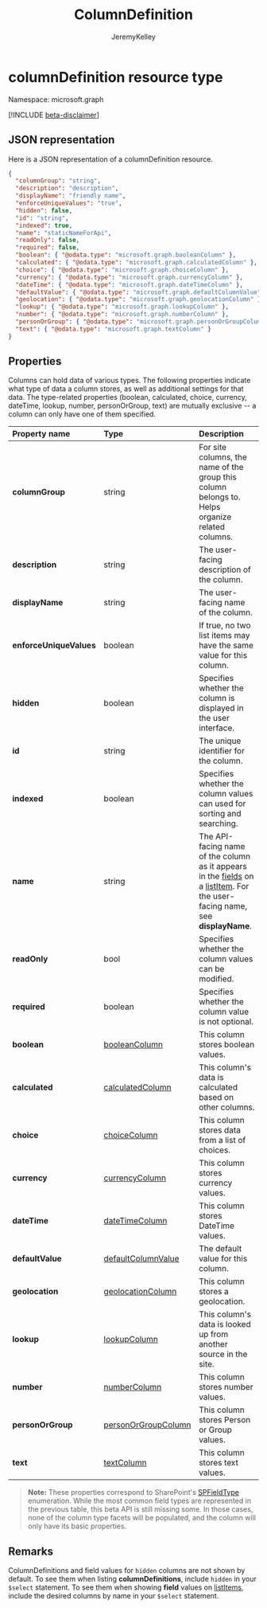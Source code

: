 ﻿---
author: JeremyKelley
description: "Here is a JSON representation of a columnDefinition resource."
ms.date: 09/11/2017
title: ColumnDefinition
localization_priority: Normal
doc_type: resourcePageType
ms.prod: ""
---

# columnDefinition resource type

Namespace: microsoft.graph

[!INCLUDE [beta-disclaimer](../../includes/beta-disclaimer.md)]

## JSON representation

Here is a JSON representation of a columnDefinition resource.

<!--{
  "blockType": "resource",
  "optionalProperties": [],
  "keyProperty": "id",
  "baseType": "microsoft.graph.entity",
  "@odata.type": "microsoft.graph.columnDefinition"
}-->

```json
{
  "columnGroup": "string",
  "description": "description",
  "displayName": "friendly name",
  "enforceUniqueValues": "true",
  "hidden": false,
  "id": "string",
  "indexed": true,
  "name": "staticNameForApi",
  "readOnly": false,
  "required": false,
  "boolean": { "@odata.type": "microsoft.graph.booleanColumn" },
  "calculated": { "@odata.type": "microsoft.graph.calculatedColumn" },
  "choice": { "@odata.type": "microsoft.graph.choiceColumn" },
  "currency": { "@odata.type": "microsoft.graph.currencyColumn" },
  "dateTime": { "@odata.type": "microsoft.graph.dateTimeColumn" },
  "defaultValue": { "@odata.type": "microsoft.graph.defaultColumnValue" },
  "geolocation": { "@odata.type": "microsoft.graph.geolocationColumn" },
  "lookup": { "@odata.type": "microsoft.graph.lookupColumn" },
  "number": { "@odata.type": "microsoft.graph.numberColumn" },
  "personOrGroup": { "@odata.type": "microsoft.graph.personOrGroupColumn" },
  "text": { "@odata.type": "microsoft.graph.textColumn" }
}
```

## Properties

Columns can hold data of various types.
The following properties indicate what type of data a column stores, as well as additional settings for that data.
The type-related properties (boolean, calculated, choice, currency, dateTime, lookup, number, personOrGroup, text) are mutually exclusive -- a column can only have one of them specified.

| Property name           | Type                    | Description                                                                                                                         |
| :---------------------- | :---------------------- | :---------------------------------------------------------------------------------------------------------------------------------- |
| **columnGroup**         | string                  | For site columns, the name of the group this column belongs to. Helps organize related columns.                                     |
| **description**         | string                  | The user-facing description of the column.                                                                                          |
| **displayName**         | string                  | The user-facing name of the column.                                                                                                 |
| **enforceUniqueValues** | boolean                 | If true, no two list items may have the same value for this column.                                                                 |
| **hidden**              | boolean                 | Specifies whether the column is displayed in the user interface.                                                                    |
| **id**                  | string                  | The unique identifier for the column.                                                                                               |
| **indexed**             | boolean                 | Specifies whether the column values can used for sorting and searching.                                                             |
| **name**                | string                  | The API-facing name of the column as it appears in the [fields][] on a [listItem][]. For the user-facing name, see **displayName**. |
| **readOnly**            | bool                    | Specifies whether the column values can be modified.                                                                                |
| **required**            | boolean                 | Specifies whether the column value is not optional.                                                                                 |
| **boolean**             | [booleanColumn][]       | This column stores boolean values.                                                                                                  |
| **calculated**          | [calculatedColumn][]    | This column's data is calculated based on other columns.                                                                            |
| **choice**              | [choiceColumn][]        | This column stores data from a list of choices.                                                                                     |
| **currency**            | [currencyColumn][]      | This column stores currency values.                                                                                                 |
| **dateTime**            | [dateTimeColumn][]      | This column stores DateTime values.                                                                                                 |
| **defaultValue**        | [defaultColumnValue][]  | The default value for this column.                                                                                                  |
| **geolocation**         | [geolocationColumn][]   | This column stores a geolocation.                                                                                                   |
| **lookup**              | [lookupColumn][]        | This column's data is looked up from another source in the site.                                                                    |
| **number**              | [numberColumn][]        | This column stores number values.                                                                                                   |
| **personOrGroup**       | [personOrGroupColumn][] | This column stores Person or Group values.                                                                                          |
| **text**                | [textColumn][]          | This column stores text values.                                                                                                     |

>**Note:** These properties correspond to SharePoint's [SPFieldType][] enumeration.
While the most common field types are represented in the previous table, this beta API is still missing some.
In those cases, none of the column type facets will be populated, and the column will only have its basic properties.

## Remarks

ColumnDefinitions and field values for `hidden` columns are not shown by default.
To see them when listing **columnDefinitions**, include `hidden` in your `$select` statement.
To see them when showing **field** values on [listItems][listItem], include the desired columns by name in your `$select` statement.

[booleanColumn]: booleancolumn.md
[calculatedColumn]: calculatedcolumn.md
[choiceColumn]: choicecolumn.md
[currencyColumn]: currencycolumn.md
[dateTimeColumn]: datetimecolumn.md
[defaultColumnValue]: defaultcolumnvalue.md
[geolocationColumn]: geolocationcolumn.md
[lookupColumn]: lookupcolumn.md
[numberColumn]: numbercolumn.md
[personOrGroupColumn]: personorgroupcolumn.md
[textColumn]: textcolumn.md
[fieldValueSet]: fieldvalueset.md
[fields]: fieldvalueset.md
[listItem]: listitem.md

[SPFieldType]: /previous-versions/office/sharepoint-server/ms428806(v=office.15)

<!--
{
  "type": "#page.annotation",
  "description": "",
  "keywords": "",
  "section": "documentation",
  "tocPath": "Resources/ColumnDefinition",
  "suppressions": []
}
-->
